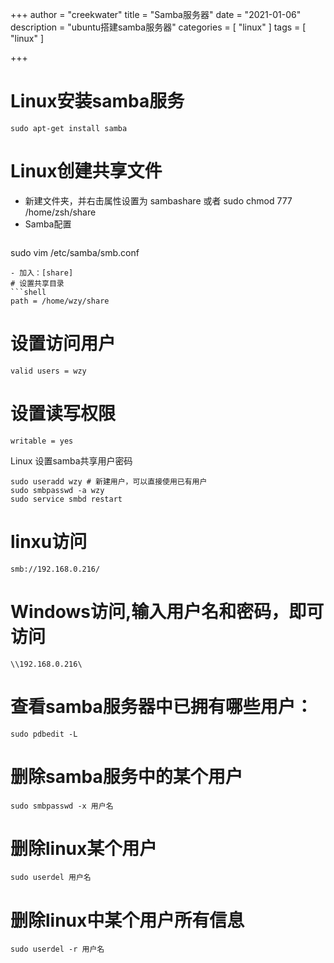 +++
author = "creekwater"
title = "Samba服务器"
date = "2021-01-06"
description = "ubuntu搭建samba服务器"
categories = [
    "linux"
]
tags = [
    "linux"
]

+++

# Linux安装samba服务
```shell
sudo apt-get install samba 
```

# Linux创建共享文件

- 新建文件夹，并右击属性设置为 sambashare 或者 sudo chmod 777 /home/zsh/share
- Samba配置
  ```shell
sudo vim /etc/samba/smb.conf 
  ```
- 加入：[share]
# 设置共享目录
```shell
path = /home/wzy/share
```

# 设置访问用户 
```shell
valid users = wzy
```

# 设置读写权限
```shell
writable = yes  
```

Linux 设置samba共享用户密码
```shell
sudo useradd wzy # 新建用户，可以直接使用已有用户
sudo smbpasswd -a wzy
sudo service smbd restart
```

# linxu访问
```shell
smb://192.168.0.216/
```
# Windows访问,输入用户名和密码，即可访问
```shell
\\192.168.0.216\
```

# 查看samba服务器中已拥有哪些用户：
```shell
sudo pdbedit -L
```

# 删除samba服务中的某个用户
```shell
sudo smbpasswd -x 用户名
```
# 删除linux某个用户
```shell
sudo userdel 用户名
```
# 删除linux中某个用户所有信息
```shell
sudo userdel -r 用户名
```